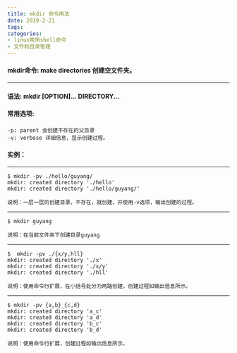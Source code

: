 ```yaml
---
title: mkdir 命令用法
date: 2019-2-21
tags:
categories: 
- linux常用shell命令
- 文件和目录管理
---
```

#### **mkdir命令:**  **make directories  创建空文件夹。**
---

<!-- more --> 
#### **语法:** **mkdir [OPTION]... DIRECTORY...**

#### **常用选项:** 
	-p: parent 会创建不存在的父目录
	-v: verbose 详细信息，显示创建过程。
#### **实例：** 

---
    $ mkdir -pv ./hello/guyang/
	mkdir: created directory './hello'
	mkdir: created directory './hello/guyang/'
    
    说明：一层一层的创建目录，不存在，就创建，并使用-v选项，输出创建的过程。
---
 	$ mkdir guyang

	说明：在当前文件夹下创建目录guyang
 ---
 	$  mkdir -pv ./{x/y,hll}
	mkdir: created directory './x'
	mkdir: created directory './x/y'
	mkdir: created directory './hll'
	
	说明：使用命令行扩展，在小括号处分为两路创建，创建过程如输出信息所示。	
---
	$ mkdir -pv {a,b}_{c,d}
	mkdir: created directory 'a_c'
	mkdir: created directory 'a_d'
	mkdir: created directory 'b_c'
	mkdir: created directory 'b_d'
	
	说明：使用命令行扩展，创建过程如输出信息所示。
	
